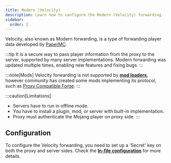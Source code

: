 ```yaml
---
title: Modern (Velocity)
description: Learn how to configure the Modern (Velocity) forwarding.
sidebar:
  order: 2
---
```


Velocity, also known as Modern forwarding, is a type of forwarding player data developed by [PaperMC](https://docs.papermc.io/velocity/player-information-forwarding/).

:::tip
It is a secure way to pass player information from the proxy to the server, supported by many server implementations.
Modern forwarding was updated multiple times, enabling new features and fixing bugs.
:::

:::note[Mods]
Velocity forwarding is not supported by [**mod loaders**](/docs/getting-started/features/#mod-loaders), however community has created some mods implementing its protocol, such as [Proxy Compatible Forge](https://github.com/adde0109/Proxy-Compatible-Forge).
:::

:::caution[Limitations]
- Servers have to run in offline mode.
- You have to install a plugin, mod, or server with built-in implementation.
- Proxy must authenticate the Mojang player on proxy side.
:::

## Configuration
To configure the Velocity forwarding, you need to set up a 'Secret' key on both the proxy and server sides.
Check the [**In-file configuration**](/docs/configuration/in-file/#modern-velocity) for more details.
